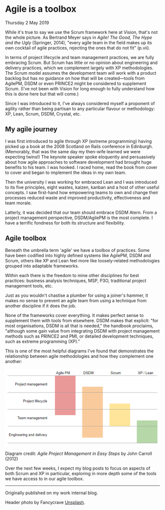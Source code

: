 # Agile is a toolbox

Thursday 2 May 2019

While it's true to say we use the Scrum framework here at Vision, that's not the whole picture. As Bertrand Meyer says in _Agile! The Good, The Hype and the Ugly_ (Springer, 2014), "every agile team in the field makes up its own cocktail of agile practices, rejecting the ones that do not fit" (p.vii).

In terms of project lifecycle and team management practices, we are fully embracing Scrum. But Scrum has little or no opinion about engineering and delivery practices, which we complement largely with XP methodologies. The Scrum model assumes the development team will work with a product backlog but has no guidance on how that will be created—tools from AgilePM, DSDM or even PRINCE2 might be considered to supplement Scrum. (I've not been with Vision for long enough to fully understand how this is done here but that will come.)

Since I was introduced to it, I've always considered myself a proponent of agility rather than being partisan to any particular flavour or methodology: XP, Lean, Scrum, DSDM, Crystal, etc. 


## My agile journey

I was first introduced to agile through XP (extreme programming) having picked up a book at the 2008 Scotland on Rails conference in Edinburgh. (Memorably, that was the same day my then-wife learned we were expecting twins!) The keynote speaker spoke eloquently and persuasively about how agile approaches to software development had brought huge benefits to his team. I was hooked. I raced home, read the book from cover to cover and began to implement the ideas in my own team.

Then the university I was working for embraced Lean and I was introduced to its five principles, eight wastes, kaizen, kanban and a host of other useful concepts. I saw first-hand how empowering teams to own and change their processes reduced waste and improved productivity, effectiveness and team morale.

Latterly, it was decided that our team should embrace DSDM Atern. From a project management perspective, DSDM/AgilePM is the most complete. I have a terrific fondness for both its structure and flexibility.


## Agile toolbox

Beneath the umbrella term 'agile' we have a toolbox of practices. Some have been codified into highly defined systems like AgilePM, DSDM and Scrum, others like XP and Lean feel more like loosely-related methodologies grouped into adaptable frameworks.

Within each there is the freedom to mine other disciplines for best practices: business analysis techniques, MSP, P3O, traditional project management tools, etc.

Just as you wouldn't chastise a plumber for using a joiner's hammer, it makes no sense to prevent an agile team from using a technique from another discipline if it does the job.

None of the frameworks cover everything. It makes perfect sense to supplement them with tools from elsewhere. DSDM makes that explicit: "for most organisations, DSDM is all that is needed," the handbook proclaims, "although some gain value from integrating DSDM with project management methods such as PRINCE2 and PMI, or detailed development techniques, such as extreme programming (XP)."

This is one of the most helpful diagrams I've found that demonstrates the relationship between agile methodologies and how they complement one another:

![Diagram showing agile method coverage](img/2019-05-02-agile-method-coverage.png)

Diagram credit: _Agile Project Management in Easy Steps_ by John Carroll (2012)

Over the next few weeks, I expect my blog posts to focus on aspects of both Scrum and XP in particular, exploring in more depth some of the tools we have access to in our agile toolbox.

---

Originally published on my work internal blog.

Header photo by Fancycrave [Unsplash](https://unsplash.com/photos/mQgVyUC0V-I).